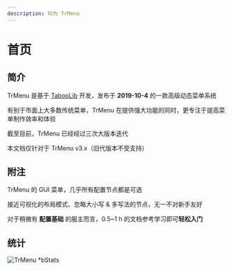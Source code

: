 ```yaml
---
description: 何为 TrMenu
---
```


# 首页

## 简介

TrMenu 是基于 [TabooLib](https://tabooproject.org/) 开发，发布于 **2019-10-4** 的一款高级动态菜单系统

有别于市面上大多数传统菜单，TrMenu 在提供强大功能的同时，更专注于提高菜单制作效率和体验



截至目前，TrMenu 已经经过三次大版本迭代

本文档仅针对于 TrMenu v3.x（旧代版本不受支持）

## 附注

TrMenu 的 GUI 菜单，几乎所有配置节点都是可选

接近可视化的布局模式、忽略大小写 & 多写法的节点，无一不对新手友好

对于稍微有 **配置基础** 的服主而言，0.5~1 h 的文档参考学习即可**轻松入门**

## 统计

![TrMenu \*bStats](https://bstats.org/signatures/bukkit/TrMenu.svg)




